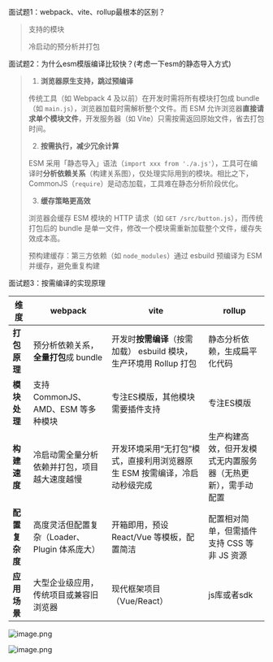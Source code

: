 面试题1：webpack、vite、rollup最根本的区别？

> 支持的模块
>
> 冷启动的预分析并打包

面试题2：为什么esm模版编译比较快？(考虑一下esm的静态导入方式)

> 1. **浏览器原生支持，跳过预编译**
>
> 传统工具（如 Webpack 4 及以前）在开发时需将所有模块打包成 bundle（如 `main.js`），浏览器加载时需解析整个文件。而 ESM 允许浏览器**直接请求单个模块文件**，开发服务器（如 Vite）只需按需返回原始文件，省去打包时间。
>
> 2. **按需执行，减少冗余计算**
>
> ESM 采用「静态导入」语法（`import xxx from './a.js'`），工具可在编译时**分析依赖关系**（构建关系图），仅处理实际用到的模块。相比之下，CommonJS（`require`）是动态加载，工具难在静态分析阶段优化。
>
> 3. **缓存策略更高效**
>
> 浏览器会缓存 ESM 模块的 HTTP 请求（如 `GET /src/button.js`），而传统打包后的 bundle 是单一文件，修改一个模块需重新加载整个文件，缓存失效成本高。
>
> 预构建缓存：第三方依赖（如 `node_modules`）通过 esbuild 预编译为 ESM 并缓存，避免重复构建

面试题3：按需编译的实现原理

| 维度           | webpack                                       | vite                                                         | rollup                                                       |
| -------------- | --------------------------------------------- | ------------------------------------------------------------ | ------------------------------------------------------------ |
| **打包原理**   | 预分析依赖关系，**全量打包**成 bundle         | 开发时**按需编译**（按需加载） esbuild 模块，生产环境用 Rollup 打包 | 静态分析依赖，生成扁平化代码                                 |
| **模块处理**   | 支持 CommonJS、AMD、ESM 等多种模块            | 专注ES模版，其他模块需要插件支持                             | 专注ES模版                                                   |
| **构建速度**   | 冷启动需全量分析依赖并打包，项目越大速度越慢  | 开发环境采用“无打包”模式，直接利用浏览器原生 ESM 按需编译，冷启动秒级完成 | 生产构建高效，但开发模式无内置服务器（无热更新），需手动配置 |
| **配置复杂度** | 高度灵活但配置复杂（Loader、Plugin 体系庞大） | 开箱即用，预设 React/Vue 等模板，配置简洁                    | 配置相对简单，但需插件支持 CSS 等非 JS 资源                  |
| **应用场景**   | 大型企业级应用，传统项目或兼容旧浏览器        | 现代框架项目（Vue/React）                                    | js库或者sdk                                                  |

![image.png](https://p1-juejin.byteimg.com/tos-cn-i-k3u1fbpfcp/bf2c472e44714dafa5bebcd03822e492~tplv-k3u1fbpfcp-zoom-in-crop-mark:1512:0:0:0.awebp?)



![image.png](https://p6-juejin.byteimg.com/tos-cn-i-k3u1fbpfcp/1c02296864e54069b798356f172fc34b~tplv-k3u1fbpfcp-zoom-in-crop-mark:1512:0:0:0.awebp?)